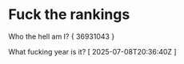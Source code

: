 # Fuck the rankings

Who the hell am I?
{ 36931043 }

What fucking year is it?
[ 2025-07-08T20:36:40Z ]
